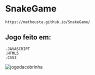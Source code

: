 # SnakeGame
    https://matheusta.github.io/SnakeGame/
## Jogo feito em:
    
    .JAVASCRIPT
    .HTML5
    .CSS3

![jogodacobrinha](https://user-images.githubusercontent.com/35041966/45797171-9cf2f400-bc7a-11e8-97a5-c6f363d11066.png)

